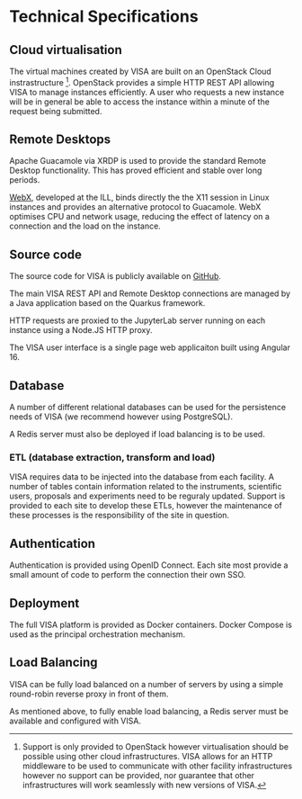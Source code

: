 # Technical Specifications

## Cloud virtualisation

The virtual machines created by VISA are built on an OpenStack Cloud instrastructure [^1]. OpenStack provides a simple HTTP REST API allowing VISA to manage instances efficiently. A user who requests a new instance will be in general be able to access the instance within a minute of the request being submitted.

## Remote Desktops

Apache Guacamole via XRDP is used to provide the standard Remote Desktop functionality. This has proved efficient and stable over long periods. 

[WebX](https://github.com/ILLGrenoble/webx-engine), developed at the ILL, binds directly the the X11 session in Linux instances and provides an alternative protocol to Guacamole. WebX optimises CPU and network usage, reducing the effect of latency on a connection and the load on the instance.

## Source code

The source code for VISA is publicly available on [GitHub](https://github.com/ILLGrenoble). 

The main VISA REST API and Remote Desktop connections are managed by a Java application based on the Quarkus framework.

HTTP requests are proxied to the JupyterLab server running on each instance using a Node.JS HTTP proxy.

The VISA user interface is a single page web applicaiton built using Angular 16.

## Database

A number of different relational databases can be used for the persistence needs of VISA (we recommend however using PostgreSQL).

A Redis server must also be deployed if load balancing is to be used.

### ETL (database extraction, transform and load)

VISA requires data to be injected into the database from each facility. A number of tables contain information related to the instruments, scientific users, proposals and experiments need to be reguraly updated. Support is provided to each site to develop these ETLs, however the maintenance of these processes is the responsibility of the site in question.

## Authentication

Authentication is provided using OpenID Connect. Each site most provide a small amount of code to perform the connection their own SSO.

## Deployment

The full VISA platform is provided as Docker containers. Docker Compose is used as the principal orchestration mechanism.

## Load Balancing

VISA can be fully load balanced on a number of servers by using a simple round-robin reverse proxy in front of them. 

As mentioned above, to fully enable load balancing, a Redis server must be available and configured with VISA.


[^1]: Support is only provided to OpenStack however virtualisation should be possible using other cloud infrastructures. VISA allows for an HTTP middleware to be used to communicate with other facility infrastructures however no support can be provided, nor guarantee that other infrastructures will work seamlessly with new versions of VISA.